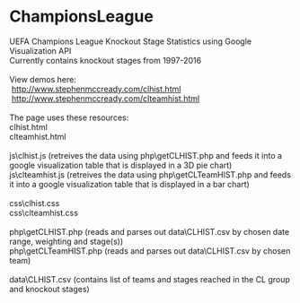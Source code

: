 # ChampionsLeague
UEFA Champions League Knockout Stage Statistics using Google Visualization API<br/>
Currently contains knockout stages from 1997-2016<br/>
<br/>
View demos here:<br/>
&nbsp;http://www.stephenmccready.com/clhist.html<br/>
&nbsp;http://www.stephenmccready.com/clteamhist.html<br/>
<br/>
The page uses these resources:<br/>
clhist.html<br/>
clteamhist.html<br/>
<br/>
js\clhist.js (retreives the data using php\getCLHIST.php and feeds it into a google visualization table that is displayed in a 3D pie chart)<br/>
js\clteamhist.js (retreives the data using php\getCLTeamHIST.php and feeds it into a google visualization table that is displayed in a bar chart)<br/>
<br/>
css\clhist.css<br/>
css\clteamhist.css<br/>
<br/>
php\getCLHIST.php (reads and parses out data\CLHIST.csv by chosen date range, weighting and stage(s))<br/>
php\getCLTeamHIST.php (reads and parses out data\CLHIST.csv by chosen team)<br/>
<br/>
data\CLHIST.csv (contains list of teams and stages reached in the CL group and knockout stages)<br/>

